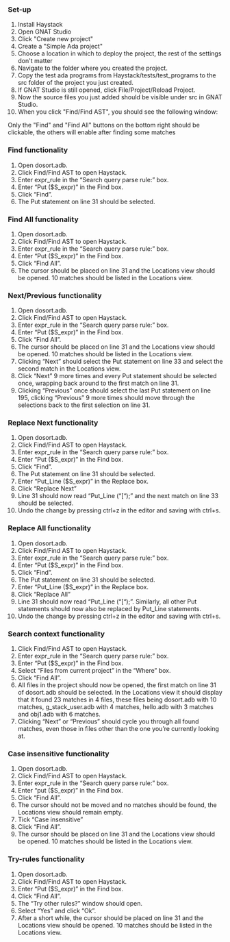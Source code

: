 ### Set-up
1. Install Haystack
2. Open GNAT Studio
3. Click "Create new project"
4. Create a "Simple Ada project"
5. Choose a location in which to deploy the project, the rest of the settings don't matter
6. Navigate to the folder where you created the project.
7. Copy the test ada programs from Haystack/tests/test_programs to the src folder of the project you just created.
8. If GNAT Studio is still opened, click File/Project/Reload Project.
9. Now the source files you just added should be visible under src in GNAT Studio.
10. When you click "Find/Find AST", you should see the following window:

Only the "Find" and "Find All" buttons on the bottom right should be clickable, the others will enable after finding some matches

### Find functionality
1. Open dosort.adb.
2. Click Find/Find AST to open Haystack.
3. Enter expr_rule in the “Search query parse rule:” box.
4. Enter “Put ($S_expr)” in the Find box.
5. Click “Find”.
6. The Put statement on line 31 should be selected.

### Find All functionality
1. Open dosort.adb.
2. Click Find/Find AST to open Haystack.
3. Enter expr_rule in the “Search query parse rule:” box.
4. Enter “Put ($S_expr)” in the Find box.
5. Click “Find All”.
6. The cursor should be placed on line 31 and the Locations view should be opened. 10 matches should be listed in the Locations view.

### Next/Previous functionality
1. Open dosort.adb.
2. Click Find/Find AST to open Haystack.
3. Enter expr_rule in the “Search query parse rule:” box.
4. Enter “Put ($S_expr)” in the Find box.
5. Click “Find All”.
6. The cursor should be placed on line 31 and the Locations view should be opened. 10 matches should be listed in the Locations view.
7. Clicking “Next” should select the Put statement on line 33 and select the second match in the Locations view.
8. Click “Next” 9 more times and every Put statement should be selected once, wrapping back around to the first match on line 31.
9. Clicking “Previous” once should select the last Put statement on line 195, clicking “Previous” 9 more times should move through the selections back to the first selection on line 31.

### Replace Next functionality
1. Open dosort.adb.
2. Click Find/Find AST to open Haystack.
3. Enter expr_rule in the “Search query parse rule:” box.
4. Enter “Put ($S_expr)” in the Find box.
5. Click “Find”.
6. The Put statement on line 31 should be selected.
7. Enter “Put_Line ($S_expr)” in the Replace box.
8. Click “Replace Next”
9. Line 31 should now read “Put_Line (“[“);” and the next match on line 33 should be selected.
10. Undo the change by pressing ctrl+z in the editor and saving with ctrl+s.

### Replace All functionality
1. Open dosort.adb.
2. Click Find/Find AST to open Haystack.
3. Enter expr_rule in the “Search query parse rule:” box.
4. Enter “Put ($S_expr)” in the Find box.
5. Click “Find”.
6. The Put statement on line 31 should be selected.
7. Enter “Put_Line ($S_expr)” in the Replace box.
8. Click “Replace All”
9. Line 31 should now read “Put_Line (“[“);”. Similarly, all other Put statements should now also be replaced by Put_Line statements.
10. Undo the change by pressing ctrl+z in the editor and saving with ctrl+s.

### Search context functionality
1. Click Find/Find AST to open Haystack.
2. Enter expr_rule in the “Search query parse rule:” box.
3. Enter “Put ($S_expr)” in the Find box.
4. Select “Files from current project” in the “Where” box.
5. Click “Find All”.
6. All files in the project should now be opened, the first match on line 31 of dosort.adb should be selected. In the Locations view it should display that it found 23 matches in 4 files, these files being dosort.adb with 10 matches, g_stack_user.adb with 4 matches, hello.adb with 3 matches and obj1.adb with 6 matches.
7. Clicking “Next” or “Previous” should cycle you through all found matches, even those in files other than the one you’re currently looking at.

### Case insensitive functionality
1. Open dosort.adb.
2. Click Find/Find AST to open Haystack.
3. Enter expr_rule in the “Search query parse rule:” box.
4. Enter “put ($S_expr)” in the Find box.
5. Click “Find All”.
6. The cursor should not be moved and no matches should be found, the Locations view should remain empty.
7. Tick “Case insensitive”
8. Click “Find All”.
9. The cursor should be placed on line 31 and the Locations view should be opened. 10 matches should be listed in the Locations view.

### Try-rules functionality
1. Open dosort.adb.
2. Click Find/Find AST to open Haystack.
3. Enter “Put ($S_expr)” in the Find box.
4. Click “Find All”.
5. The “Try other rules?” window should open.
6. Select “Yes” and click “Ok”.
7. After a short while, the cursor should be placed on line 31 and the Locations view should be opened. 10 matches should be listed in the Locations view.
